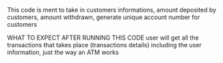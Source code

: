 This code is ment to take in customers informations,  amount deposited by customers, amount withdrawn, generate unique account number for customers

WHAT TO EXPECT AFTER RUNNING THIS CODE
user will get all the transactions that takes place (transactions details) including the user information, just the way an ATM works
